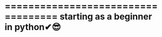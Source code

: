===================================
starting as a beginner in python✔😎
===================================
  

